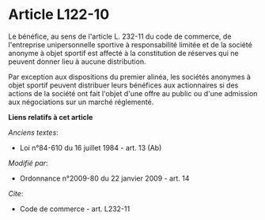 # Article L122-10

Le bénéfice, au sens de l'article L. 232-11 du code de commerce, de l'entreprise unipersonnelle sportive à responsabilité
limitée et de la société anonyme à objet sportif est affecté à la constitution de réserves qui ne peuvent donner lieu à
aucune distribution. 

Par exception aux dispositions du premier alinéa, les sociétés anonymes à objet sportif peuvent distribuer leurs bénéfices
aux actionnaires si des actions de la société ont fait l'objet d'une offre au public ou d'une admission aux négociations sur
un marché réglementé.

**Liens relatifs à cet article**

_Anciens textes_:

  - Loi n°84-610 du 16 juillet 1984 - art. 13 (Ab)

_Modifié par_:

  - Ordonnance n°2009-80 du 22 janvier 2009 - art. 14

_Cite_:

  - Code de commerce - art. L232-11
